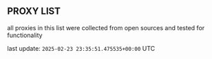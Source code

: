 ## PROXY LIST

all proxies in this list were collected from open sources and tested for functionality

last update: `2025-02-23 23:35:51.475535+00:00` UTC